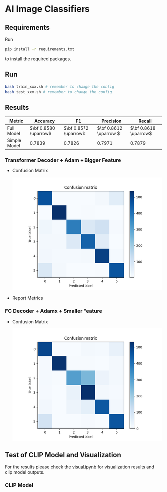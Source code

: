 # AI Image Classifiers

## Requirements

Run 

```bash
pip install -r requirements.txt
```

to install the required packages.

## Run

```bash
bash train_xxx.sh # remember to change the config
bash test_xxx.sh # remember to change the config
```


## Results

|Metric| Accuracy | F1 | Precision | Recall |
|---|---|---|---|---|
|Full Model|$\bf 0.8580 \uparrow$|$\bf 0.8572 \uparrow$|$\bf 0.8612  \uparrow $|$\bf 0.8618  \uparrow$|
|Simple Model| $0.7839$ | $0.7826$ | $0.7971$ | $0.7879$ |

### Transformer Decoder + Adam + Bigger Feature

- Confusion Matrix

  ![confusion_matrix](./imgs/exp_transformer/confusion_matrix.png)

- Report Metrics



### FC Decoder + Adamx + Smaller Feature

- Confusion Matrix

  ![confusion_matrix](./imgs/exp_fc/confusion_matrix.png)

## Test of CLIP Model and Visualization

For the results please check the [visual.ipynb](./visual.ipynb) for visualization results and clip model outputs.

### CLIP Model

